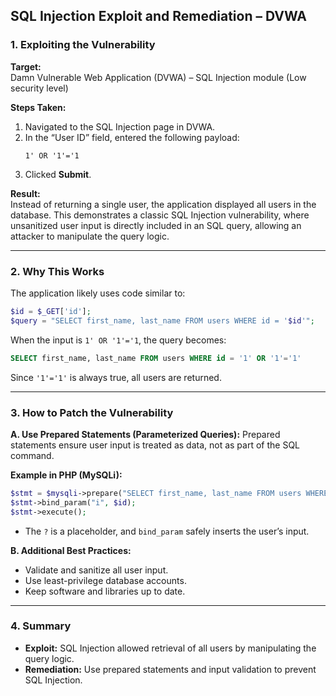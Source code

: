 

## SQL Injection Exploit and Remediation – DVWA

### **1. Exploiting the Vulnerability**

**Target:**  
Damn Vulnerable Web Application (DVWA) – SQL Injection module (Low security level)

**Steps Taken:**
1. Navigated to the SQL Injection page in DVWA.
2. In the “User ID” field, entered the following payload:
   ```
   1' OR '1'='1
   ```
3. Clicked **Submit**.

**Result:**  
Instead of returning a single user, the application displayed all users in the database. This demonstrates a classic SQL Injection vulnerability, where unsanitized user input is directly included in an SQL query, allowing an attacker to manipulate the query logic.

---

### **2. Why This Works**

The application likely uses code similar to:
```php
$id = $_GET['id'];
$query = "SELECT first_name, last_name FROM users WHERE id = '$id'";
```
When the input is `1' OR '1'='1`, the query becomes:
```sql
SELECT first_name, last_name FROM users WHERE id = '1' OR '1'='1'
```
Since `'1'='1'` is always true, all users are returned.

---

### **3. How to Patch the Vulnerability**

**A. Use Prepared Statements (Parameterized Queries):**
Prepared statements ensure user input is treated as data, not as part of the SQL command.

**Example in PHP (MySQLi):**
```php
$stmt = $mysqli->prepare("SELECT first_name, last_name FROM users WHERE id = ?");
$stmt->bind_param("i", $id);
$stmt->execute();
```
- The `?` is a placeholder, and `bind_param` safely inserts the user’s input.

**B. Additional Best Practices:**
- Validate and sanitize all user input.
- Use least-privilege database accounts.
- Keep software and libraries up to date.

---

### **4. Summary**

- **Exploit:** SQL Injection allowed retrieval of all users by manipulating the query logic.
- **Remediation:** Use prepared statements and input validation to prevent SQL Injection.

